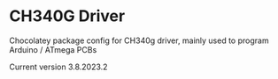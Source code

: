 ﻿# CH340G Driver

Chocolatey package config for CH340g driver, mainly used to program Arduino / ATmega PCBs

Current version 3.8.2023.2